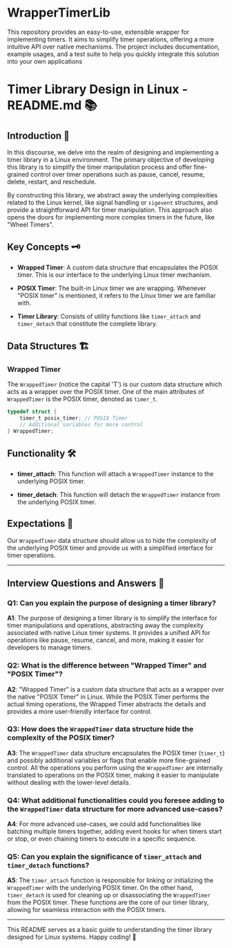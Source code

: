 # WrapperTimerLib
This repository provides an easy-to-use, extensible wrapper for implementing timers. It aims to simplify timer operations, offering a more intuitive API over native mechanisms. The project includes documentation, example usages, and a test suite to help you quickly integrate this solution into your own applications

# Timer Library Design in Linux - README.md 📚

## Introduction 📖

In this discourse, we delve into the realm of designing and implementing a timer library in a Linux environment. The primary objective of developing this library is to simplify the timer manipulation process and offer fine-grained control over timer operations such as pause, cancel, resume, delete, restart, and reschedule. 

By constructing this library, we abstract away the underlying complexities related to the Linux kernel, like signal handling or `sigevent` structures, and provide a straightforward API for timer manipulation. This approach also opens the doors for implementing more complex timers in the future, like "Wheel Timers".

## Key Concepts 🗝️

- **Wrapped Timer**: A custom data structure that encapsulates the POSIX timer. This is our interface to the underlying Linux timer mechanism.
  
- **POSIX Timer**: The built-in Linux timer we are wrapping. Whenever "POSIX timer" is mentioned, it refers to the Linux timer we are familiar with.
  
- **Timer Library**: Consists of utility functions like `timer_attach` and `timer_detach` that constitute the complete library.

## Data Structures 🏗️

### Wrapped Timer

The `WrappedTimer` (notice the capital 'T') is our custom data structure which acts as a wrapper over the POSIX timer. One of the main attributes of `WrappedTimer` is the POSIX timer, denoted as `timer_t`.

```c
typedef struct {
    timer_t posix_timer; // POSIX Timer
    // Additional variables for more control
} WrappedTimer;
```

## Functionality 🛠️

- **timer_attach**: This function will attach a `WrappedTimer` instance to the underlying POSIX timer.
  
- **timer_detach**: This function will detach the `WrappedTimer` instance from the underlying POSIX timer.

## Expectations 🎯

Our `WrappedTimer` data structure should allow us to hide the complexity of the underlying POSIX timer and provide us with a simplified interface for timer operations.

---

## Interview Questions and Answers 📝

### Q1: Can you explain the purpose of designing a timer library?

**A1**: The purpose of designing a timer library is to simplify the interface for timer manipulations and operations, abstracting away the complexity associated with native Linux timer systems. It provides a unified API for operations like pause, resume, cancel, and more, making it easier for developers to manage timers.

### Q2: What is the difference between "Wrapped Timer" and "POSIX Timer"?

**A2**: "Wrapped Timer" is a custom data structure that acts as a wrapper over the native "POSIX Timer" in Linux. While the POSIX Timer performs the actual timing operations, the Wrapped Timer abstracts the details and provides a more user-friendly interface for control.

### Q3: How does the `WrappedTimer` data structure hide the complexity of the POSIX timer?

**A3**: The `WrappedTimer` data structure encapsulates the POSIX timer (`timer_t`) and possibly additional variables or flags that enable more fine-grained control. All the operations you perform using the `WrappedTimer` are internally translated to operations on the POSIX timer, making it easier to manipulate without dealing with the lower-level details.

### Q4: What additional functionalities could you foresee adding to the `WrappedTimer` data structure for more advanced use-cases?

**A4**: For more advanced use-cases, we could add functionalities like batching multiple timers together, adding event hooks for when timers start or stop, or even chaining timers to execute in a specific sequence.

### Q5: Can you explain the significance of `timer_attach` and `timer_detach` functions?

**A5**: The `timer_attach` function is responsible for linking or initializing the `WrappedTimer` with the underlying POSIX timer. On the other hand, `timer_detach` is used for cleaning up or disassociating the `WrappedTimer` from the POSIX timer. These functions are the core of our timer library, allowing for seamless interaction with the POSIX timers.

---

This README serves as a basic guide to understanding the timer library designed for Linux systems. Happy coding! 🌟
